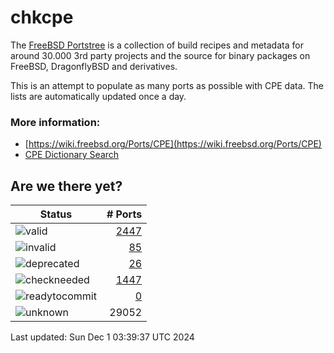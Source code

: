 # chkcpe

The [FreeBSD Portstree](https://cgit.freebsd.org/ports) is a collection of build recipes
and metadata for around 30.000 3rd party projects and the source for binary packages on
FreeBSD, DragonflyBSD and derivatives.

This is an attempt to populate as many ports as possible with CPE data. The lists are
automatically updated once a day.

### More information:
* [https://wiki.freebsd.org/Ports/CPE](https://wiki.freebsd.org/Ports/CPE)
* [CPE Dictionary Search](http://web.nvd.nist.gov/view/cpe/search)


## Are we there yet?

| Status                                                              | # Ports                                                                |
| --------------------------------------------------------------------| ---------------------------------------------------------------------: |
| ![valid](https://img.shields.io/badge/valid-brightgreen)            | [2447](https://github.com/decke/chkcpe/wiki/valid)                 |
| ![invalid](https://img.shields.io/badge/invalid-red)                | [85](https://github.com/decke/chkcpe/wiki/invalid)             |
| ![deprecated](https://img.shields.io/badge/deprecated-red)          | [26](https://github.com/decke/chkcpe/wiki/deprecated)       |
| ![checkneeded](https://img.shields.io/badge/checkneeded-orange)     | [1447](https://github.com/decke/chkcpe/wiki/checkneeded)     |
| ![readytocommit](https://img.shields.io/badge/readytocommit-orange) | [0](https://github.com/decke/chkcpe/wiki/readytocommit) |
| ![unknown](https://img.shields.io/badge/unknown-grey)               | 29052 | |

Last updated: Sun Dec  1 03:39:37 UTC 2024
